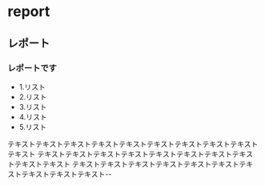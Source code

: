 # report
## レポート
### レポートです

* 1.リスト
* 2.リスト
* 3.リスト
* 4.リスト
* 5.リスト

テキストテキストテキストテキストテキストテキストテキストテキストテキストテキスト
テキストテキストテキストテキストテキストテキストテキストテキストテキストテキスト
テキストテキストテキストテキストテキストテキストテキストテキストテキストテキスト--
